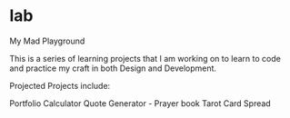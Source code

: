 # lab
My Mad Playground

This is a series of learning projects that I am working on to learn to code and practice my craft in both Design and Development. 

Projected Projects include:

Portfolio
Calculator
Quote Generator - Prayer book
Tarot Card Spread